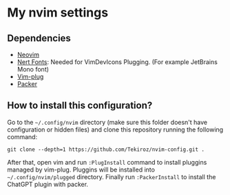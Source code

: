 # My nvim settings

## Dependencies
- [Neovim](https://github.com/neovim/neovim/wiki/Installing-Neovim)
- [Nert Fonts](https://github.com/ryanoasis/nerd-fonts#font-installation): Needed for VimDevIcons Plugging. (For example JetBrains Mono font) 
- [Vim-plug](https://github.com/junegunn/vim-plug)
- [Packer](https://github.com/wbthomason/packer.nvim#quickstart)

## How to install this configuration?
Go to the `~/.config/nvim` directory (make sure this folder doesn't have configuration or hidden files) and clone this repository running the following command:
```
git clone --depth=1 https://github.com/Tekiroz/nvim-config.git .
```
After that, open vim and run `:PlugInstall` command to install pluggins managed by vim-plug. Pluggins will be installed into `~/.config/nvim/plugged` directory. 
Finally run `:PackerInstall` to install the ChatGPT plugin with packer.

